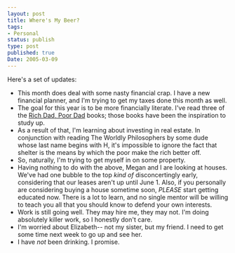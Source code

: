 ```yaml
---
layout: post
title: Where's My Beer?
tags:
- Personal
status: publish
type: post
published: true
Date: 2005-03-09
---
```

Here's a set of updates:

* This month does deal with some nasty financial crap.  I have a new financial planner, and I'm trying to get my taxes done this month as well.
* The goal for this year is to be more financially literate.  I've read three of the [Rich Dad, Poor Dad](http://www.richdad.com/) books;  those books have been the inspiration to study up.
* As a result of that, I'm learning about investing in real estate.  In conjunction with reading The Worldly Philosophers by some dude whose last name begins with H, it's impossible to ignore the fact that shelter is the means by which the poor make the rich better off.
* So, naturally, I'm trying to get myself in on some property.
* Having nothing to do with the above, Megan and I are looking at houses.  We've had one bubble to the top _kind of_ disconcertingly early, considering that our leases aren't up until June 1.  Also, if you personally are considering buying a house sometime soon, _PLEASE_ start getting educated now.  There is a lot to learn, and no single mentor will be willing to teach you all that you should know to defend your own interests.
* Work is still going well.  They may hire me, they may not.  I'm doing absolutely killer work, so I honestly don't care.
* I'm worried about Elizabeth-- not my sister, but my friend.  I need to get some time next week to go up and see her.
* I have *not* been drinking.  I promise.

